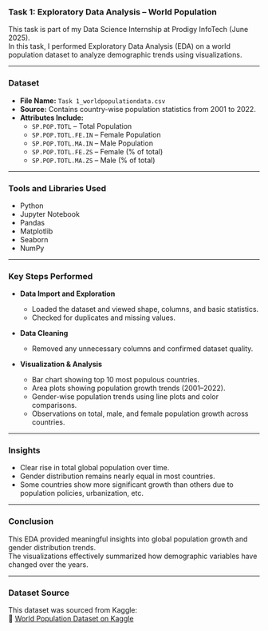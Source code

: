### Task 1: Exploratory Data Analysis – World Population

This task is part of my Data Science Internship at Prodigy InfoTech (June 2025).  
In this task, I performed Exploratory Data Analysis (EDA) on a world population dataset to analyze demographic trends using visualizations.

---

### Dataset

- **File Name:** `Task 1_worldpopulationdata.csv`  
- **Source:** Contains country-wise population statistics from 2001 to 2022.  
- **Attributes Include:**
  - `SP.POP.TOTL` – Total Population  
  - `SP.POP.TOTL.FE.IN` – Female Population  
  - `SP.POP.TOTL.MA.IN` – Male Population  
  - `SP.POP.TOTL.FE.ZS` – Female (% of total)  
  - `SP.POP.TOTL.MA.ZS` – Male (% of total)

---

### Tools and Libraries Used

- Python  
- Jupyter Notebook  
- Pandas  
- Matplotlib  
- Seaborn  
- NumPy

---

### Key Steps Performed

- **Data Import and Exploration**
  - Loaded the dataset and viewed shape, columns, and basic statistics.
  - Checked for duplicates and missing values.

- **Data Cleaning**
  - Removed any unnecessary columns and confirmed dataset quality.

- **Visualization & Analysis**
  - Bar chart showing top 10 most populous countries.
  - Area plots showing population growth trends (2001–2022).
  - Gender-wise population trends using line plots and color comparisons.
  - Observations on total, male, and female population growth across countries.

---

### Insights

- Clear rise in total global population over time.
- Gender distribution remains nearly equal in most countries.
- Some countries show more significant growth than others due to population policies, urbanization, etc.

---

### Conclusion

This EDA provided meaningful insights into global population growth and gender distribution trends.  
The visualizations effectively summarized how demographic variables have changed over the years.

---

### Dataset Source

This dataset was sourced from Kaggle:  
🔗 [World Population Dataset on Kaggle](https://www.kaggle.com/datasets/iamsouravbanerjee/world-population-dataset)
